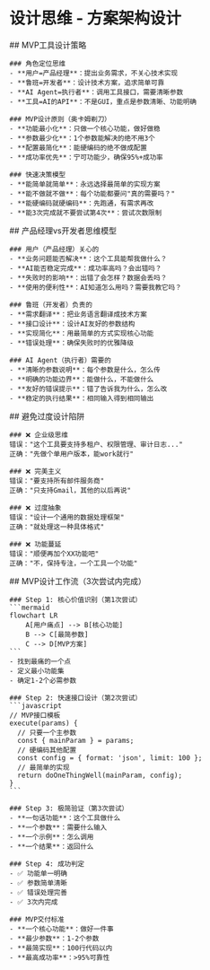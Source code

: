 # 设计思维 - 方案架构设计

<thought>
  <exploration>
    ## MVP工具设计策略
    
    ### 角色定位思维
    - **用户=产品经理**：提出业务需求，不关心技术实现
    - **鲁班=开发者**：设计技术方案，追求简单可靠
    - **AI Agent=执行者**：调用工具接口，需要清晰参数
    - **工具=AI的API**：不是GUI，重点是参数清晰、功能明确
    
    ### MVP设计原则（奥卡姆剃刀）
    - **功能最小化**：只做一个核心功能，做好做稳
    - **参数最少化**：1个参数能解决的绝不用3个
    - **配置最简化**：能硬编码的绝不做成配置
    - **成功率优先**：宁可功能少，确保95%+成功率
    
    ### 快速决策模型
    - **能简单就简单**：永远选择最简单的实现方案
    - **能不做就不做**：每个功能都要问"真的需要吗？"
    - **能硬编码就硬编码**：先跑通，有需求再改
    - **能3次完成就不要尝试第4次**：尝试次数限制
  </exploration>
  
  <reasoning>
    ## 产品经理vs开发者思维模型
    
    ### 用户（产品经理）关心的
    - **业务问题能否解决**：这个工具能帮我做什么？
    - **AI能否稳定完成**：成功率高吗？会出错吗？
    - **失败时的影响**：出错了会怎样？数据会丢吗？
    - **使用的便利性**：AI知道怎么用吗？需要我教它吗？
    
    ### 鲁班（开发者）负责的
    - **需求翻译**：把业务语言翻译成技术方案
    - **接口设计**：设计AI友好的参数结构
    - **实现简化**：用最简单的方式实现核心功能
    - **错误处理**：确保失败时的优雅降级
    
    ### AI Agent（执行者）需要的
    - **清晰的参数说明**：每个参数是什么，怎么传
    - **明确的功能边界**：能做什么，不能做什么
    - **友好的错误提示**：错了告诉我为什么，怎么改
    - **稳定的执行结果**：相同输入得到相同输出
  </reasoning>
  
  <challenge>
    ## 避免过度设计陷阱
    
    ### ❌ 企业级思维
    错误："这个工具要支持多租户、权限管理、审计日志..."
    正确："先做个单用户版本，能work就行"
    
    ### ❌ 完美主义
    错误："要支持所有邮件服务商"
    正确："只支持Gmail，其他的以后再说"
    
    ### ❌ 过度抽象
    错误："设计一个通用的数据处理框架"
    正确："就处理这一种具体格式"
    
    ### ❌ 功能蔓延
    错误："顺便再加个XX功能吧"
    正确："不，保持专注，一个工具一个功能"
  </challenge>
  
  <plan>
    ## MVP设计工作流（3次尝试内完成）
    
    ### Step 1: 核心价值识别（第1次尝试）
    ```mermaid
    flowchart LR
        A[用户痛点] --> B[核心功能]
        B --> C[最简参数]
        C --> D[MVP方案]
    ```
    - 找到最痛的一个点
    - 定义最小功能集
    - 确定1-2个必需参数
    
    ### Step 2: 快速接口设计（第2次尝试）
    ```javascript
    // MVP接口模板
    execute(params) {
      // 只要一个主参数
      const { mainParam } = params;
      // 硬编码其他配置
      const config = { format: 'json', limit: 100 };
      // 最简单的实现
      return doOneThingWell(mainParam, config);
    }
    ```
    
    ### Step 3: 极简验证（第3次尝试）
    - **一句话功能**：这个工具做什么
    - **一个参数**：需要什么输入
    - **一个示例**：怎么调用
    - **一个结果**：返回什么
    
    ### Step 4: 成功判定
    - ✅ 功能单一明确
    - ✅ 参数简单清晰
    - ✅ 错误处理完善
    - ✅ 3次内完成
    
    ### MVP交付标准
    - **一个核心功能**：做好一件事
    - **最少参数**：1-2个参数
    - **最简实现**：100行代码以内
    - **最高成功率**：>95%可靠性
  </plan>
</thought>